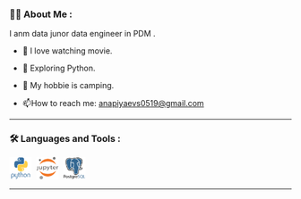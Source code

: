 ### :man_technologist: About Me :
I anm data junor data engineer in PDM .

- :movie_camera: I love watching movie.

- :snake: Exploring Python.

- :sunrise_over_mountains: My hobbie is camping.

- :mailbox:How to reach me:  anapiyaevs0519@gmail.com

---

### :hammer_and_wrench: Languages and Tools :
<div>
  <img src="https://github.com/devicons/devicon/blob/master/icons/python/python-original-wordmark.svg" title="Python"  alt="Python" width="40" height="40"/>&nbsp;
  <img src="https://github.com/devicons/devicon/blob/master/icons/jupyter/jupyter-original-wordmark.svg" title="Jupyter"  alt="Jupyter" width="40" height="40"/>&nbsp;
  <img src="https://github.com/devicons/devicon/blob/master/icons/postgresql/postgresql-original-wordmark.svg" title="Postresql"  alt="Postresql" width="40" height="40"/>&nbsp;

</div>

---

